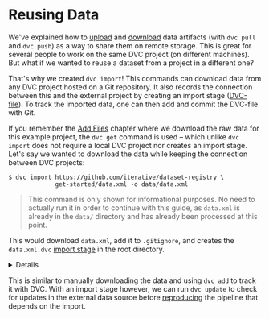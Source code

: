 # Reusing Data

We've explained how to [upload](/doc/get-started/share-data) and
[download](/doc/get-started/retrieve-data) <abbr>data artifacts</abbr> (with
`dvc pull` and `dvc push`) as a way to share them on remote storage. This is
great for several people to work on the same <abbr>DVC project</abbr> (on
different machines). But what if we wanted to reuse a dataset from a project in
a different one?

That's why we created `dvc import`! This commands can download data from any DVC
project hosted on a Git repository. It also records the connection between this
and the external project by creating an import stage
([DVC-file](/doc/user-guide/dvc-file-format)). To track the imported data, one
can then add and commit the DVC-file with Git.

If you remember the [Add Files](/doc/get-started/add-files) chapter where we
download the raw data for this example project, the `dvc get` command is used –
which unlike `dvc import` does not require a local DVC project nor creates an
import stage. Let's say we wanted to download the data while keeping the
connection between DVC projects:

```dvc
$ dvc import https://github.com/iterative/dataset-registry \
             get-started/data.xml -o data/data.xml
```

> This command is only shown for informational purposes. No need to actually run
> it in order to continue with this guide, as `data.xml` is already in the
> `data/` directory and has already been processed at this point.

This would download `data.xml`, add it to `.gitignore`, and creates the
`data.xml.dvc` [import stage](/doc/commands-reference/import) in the root
directory.

<details>

### Expand to learn more details about importing

Note that the
[iterative/dataset-registry](https://github.com/iterative/dataset-registry)
project doesn't actually store a `get-started/data.xml` file. Instead, DVC
inspects
[get-started/data.xml.dvc](https://github.com/iterative/dataset-registry/blob/master/get-started/data.xml.dvc)
and tries to retrieve the file using the external project's default remote
(configured
[here](https://github.com/iterative/dataset-registry/blob/master/.dvc/config)).

In order to record the connection between the local project and the source
project, the DVC-file (import stage) created by `dvc import` includes the `repo`
field in its dependencies (`deps`) section. For example:

```yaml
md5: 31b266a32dc67a0f3af693b3b87d4194
locked: true
deps:
  - path: get-started/data.xml
    repo:
      url: https://github.com/iterative/dataset-registry
      rev_lock: 7476a858f6200864b5755863c729bff41d0fb045
outs:
  - md5: a304afb96060aad90176268345e10355
    path: data/data.xml
    cache: true
    metric: false
    persist: false
```

The `url` subfield records the source project, while `rev_lock` lets us know
which Git version did this data come from. Note that the import can be brought
to date with `dvc update`, which also updates the `rev_lock` value.

</details>

This is similar to manually downloading the data and using `dvc add` to track it
with DVC. With an import stage however, we can run `dvc update` to check for
updates in the external data source before
[reproducing](/doc/get-started/reproduce) the <abbr>pipeline</abbr> that depends
on the import.
